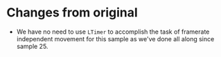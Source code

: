 # Changes from original

* We have no need to use `LTimer` to accomplish the task of framerate independent movement for this sample as we've done all along since sample 25.
